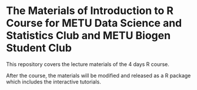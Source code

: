 # The Materials of Introduction to R Course for METU Data Science and Statistics Club and METU Biogen Student Club 

This repository covers the lecture materials of the 4 days R course. 

After the course, the materials will be modified and released as a R package which includes the interactive tutorials. 


